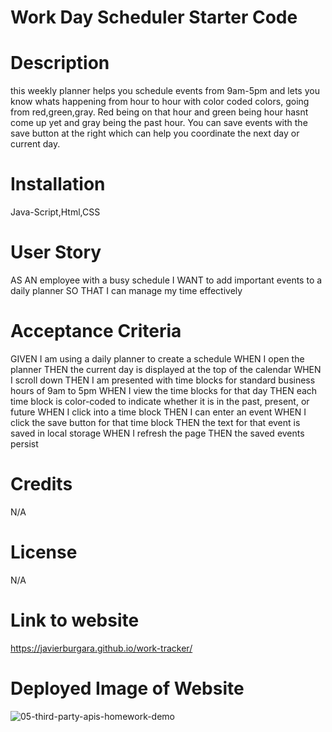 # Work Day Scheduler Starter Code

# Description
this weekly planner helps you schedule events from 9am-5pm and lets you know whats happening from hour to hour with color coded colors, going from red,green,gray. Red being on that hour and green being hour hasnt come up yet and gray being the past hour. You can save events with the save button at the right which can help you coordinate the next day or current day.

# Installation
Java-Script,Html,CSS

# User Story
AS AN employee with a busy schedule
I WANT to add important events to a daily planner
SO THAT I can manage my time effectively

# Acceptance Criteria
GIVEN I am using a daily planner to create a schedule
WHEN I open the planner
THEN the current day is displayed at the top of the calendar
WHEN I scroll down
THEN I am presented with time blocks for standard business hours of 9am to 5pm
WHEN I view the time blocks for that day
THEN each time block is color-coded to indicate whether it is in the past, present, or future
WHEN I click into a time block
THEN I can enter an event
WHEN I click the save button for that time block
THEN the text for that event is saved in local storage
WHEN I refresh the page
THEN the saved events persist

# Credits
N/A

# License
N/A

# Link to website
https://javierburgara.github.io/work-tracker/

# Deployed Image of Website
![05-third-party-apis-homework-demo](https://github.com/JavierBurgara/Coding-Quiz/assets/135621096/b973d16b-ba3c-41e6-898b-7d01e0eb0f47)
